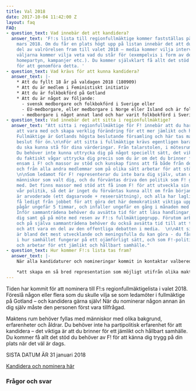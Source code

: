 ```yaml
---
title: Val 2018
date: 2017-10-04 11:42:00 Z
layout: faq
FAQ:
- question_text: Vad innebär det att kandidera?
  answer_text: 'F!:s lista till regionfullmäktige kommer fastställas på årsmötet i
    mars 2018. Om du får en plats högt upp på listan innebär det att du är en viktig
    del av valrörelsen fram till valet 2018 – media kommer vilja intervjua dig, och
    väljarna kommer vilja veta vad du står för (exempelvis i form av debattartiklar,
    homepartyn, kampanjer etc.). Du kommer självklart få allt det stöd du behöver
    för att genomföra detta. '
- question_text: Vad krävs för att kunna kandidera?
  answer_text: |-
    * Att du fyllt 18 år på valdagen 2018 (180909)
    * Att du är medlem i Feministiskt initiativ
    * Att du är folkbokförd på Gotland
    * Att du är något av följande:
      - svensk medborgare och folkbokförd i Sverige eller
      - EU-medborgare, eller medborgare i Norge eller Island och är folkbokförd i Sverige eller
      - medborgare i något annat land och har varit folkbokförd i Sverige i tre år
- question_text: Vad innebär det att sitta i regionfullmäktige?
  answer_text: "Att sitta i regionfullmäktige för F! innebär att du har möjlighet
    att vara med och skapa verklig förändring för ett mer jämlikt och hållbart samhälle.
    Fullmäktige är Gotlands högsta beslutande församling och här tas massor av viktiga
    beslut för ön.\n\nFör att sitta i fullmäktige krävs egentligen bara en sak: att
    du ska kunna stå för dina värderingar. Från talarstolen, i mötesrum och i media.
    Du behöver inte kunna uttrycka dig på något speciellt sätt, det viktiga är att
    du faktiskt vågar uttrycka dig precis som du är om det du brinner för. Du är aldrig
    ensam i F! och massor av stöd och kunskap finns att få både från de andra ledamöterna
    och från alla andra medlemmar som på olika sätt arbetar för att stötta ledamöterna.
    \n\nSom ledamot för F! representerar du inte bara dig själv, utan också alla de
    människor som valt dig, och du förväntas driva den politik som F! gått till val
    med. Det finns massor med stöd att få inom F! för att utveckla sin kunskap om
    vår politik, så det är inget du förväntas kunna allt om från början. \n\nFullmäktigesammanträdena
    är arvoderade (ett dagsarvode + reseersättning), och alla har laglig rätt att
    få ledigt från jobbet för att göra det här demokratiskt viktiga uppdraget. Sammanträdena
    pågår ungefär 5 timmar, och infaller ungefär en gång i månaden med sommaruppehåll.
    Inför sammanträdena behöver du avsätta tid för att läsa handlingar, förbereda
    dig samt gå på möte med resen av F!:s fullmäktigegrupp. Förutom arbetet inför
    och på själva sammanträdena behöver du också avsätta tid till att ta fram förslag,
    och att vara en del av den offentliga debatten i media.  \n\nAtt sitta i fullmäktige
    är bland det mest utvecklande och meningsfulla du kan göra - du får en inblick
    i hur samhället fungerar på ett ojämförligt sätt, och som F!-politiker är du med
    och arbetar för ett jämlikt och hållbart samhälle."
- question_text: Hur kommer F!:s lista tas fram?
  answer_text: |-
    När alla kandidaturer och nomineringar kommit in kontaktar valberedningen kandidaterna och genomför intervjuer. Utifrån det tar valberedningen fram ett förslag på en lista, baserat på intervjuerna och med ett intersektionellt perspektiv.* Listan till regionfullmäktige kommer slutligen röstas fram på F!:s årsmöte i mars 2018.

    *att skapa en så bred representation som möjligt utifrån olika maktordningar som kön, etnicitet, ålder osv.
---
```


Tiden har kommit för att nominera till F!:s regionfullmäktigelista i valet 2018. Föreslå någon eller flera som du skulle vilja se som ledamöter i fullmäktige på Gotland – och kandidera gärna själv! När du nominerar någon annan än dig själv måste den personen först vara tillfrågad.

Maktens rum behöver fyllas med människor med olika bakgrund, erfarenheter och åldrar. Du behöver inte ha partipolitisk erfarenhet för att kandidera – det viktiga är att du brinner för ett jämlikt och hållbart samhälle. Du kommer få allt det stöd du behöver av F! för att känna dig trygg på din plats när det väl är dags.

SISTA DATUM ÄR 31 januari 2018

[Kandidera och nominera här](https://docs.google.com/forms/d/e/1FAIpQLSdTQiW_RAVMjftGghayKm2zrcXLxZQlGn0-blQfinNQFf40cQ/viewform)

### Frågor och svar